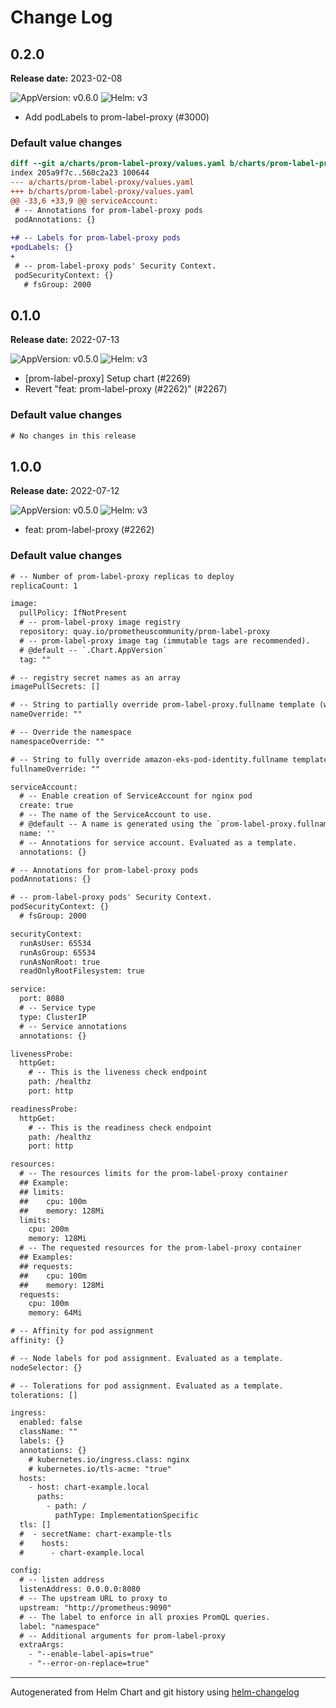 # Change Log

## 0.2.0

**Release date:** 2023-02-08

![AppVersion: v0.6.0](https://img.shields.io/static/v1?label=AppVersion&message=v0.6.0&color=success&logo=)
![Helm: v3](https://img.shields.io/static/v1?label=Helm&message=v3&color=informational&logo=helm)


* Add podLabels to prom-label-proxy (#3000)

### Default value changes

```diff
diff --git a/charts/prom-label-proxy/values.yaml b/charts/prom-label-proxy/values.yaml
index 205a9f7c..560c2a23 100644
--- a/charts/prom-label-proxy/values.yaml
+++ b/charts/prom-label-proxy/values.yaml
@@ -33,6 +33,9 @@ serviceAccount:
 # -- Annotations for prom-label-proxy pods
 podAnnotations: {}
 
+# -- Labels for prom-label-proxy pods
+podLabels: {}
+
 # -- prom-label-proxy pods' Security Context.
 podSecurityContext: {}
   # fsGroup: 2000
```

## 0.1.0

**Release date:** 2022-07-13

![AppVersion: v0.5.0](https://img.shields.io/static/v1?label=AppVersion&message=v0.5.0&color=success&logo=)
![Helm: v3](https://img.shields.io/static/v1?label=Helm&message=v3&color=informational&logo=helm)


* [prom-label-proxy] Setup chart (#2269)
* Revert "feat: prom-label-proxy (#2262)" (#2267)

### Default value changes

```diff
# No changes in this release
```

## 1.0.0

**Release date:** 2022-07-12

![AppVersion: v0.5.0](https://img.shields.io/static/v1?label=AppVersion&message=v0.5.0&color=success&logo=)
![Helm: v3](https://img.shields.io/static/v1?label=Helm&message=v3&color=informational&logo=helm)


* feat: prom-label-proxy (#2262)

### Default value changes

```diff
# -- Number of prom-label-proxy replicas to deploy
replicaCount: 1

image:
  pullPolicy: IfNotPresent
  # -- prom-label-proxy image registry
  repository: quay.io/prometheuscommunity/prom-label-proxy
  # -- prom-label-proxy image tag (immutable tags are recommended).
  # @default -- `.Chart.AppVersion`
  tag: ""

# -- registry secret names as an array
imagePullSecrets: []

# -- String to partially override prom-label-proxy.fullname template (will maintain the release name)
nameOverride: ""

# -- Override the namespace
namespaceOverride: ""

# -- String to fully override amazon-eks-pod-identity.fullname template
fullnameOverride: ""

serviceAccount:
  # -- Enable creation of ServiceAccount for nginx pod
  create: true
  # -- The name of the ServiceAccount to use.
  # @default -- A name is generated using the `prom-label-proxy.fullname` template
  name: ''
  # -- Annotations for service account. Evaluated as a template.
  annotations: {}

# -- Annotations for prom-label-proxy pods
podAnnotations: {}

# -- prom-label-proxy pods' Security Context.
podSecurityContext: {}
  # fsGroup: 2000

securityContext:
  runAsUser: 65534
  runAsGroup: 65534
  runAsNonRoot: true
  readOnlyRootFilesystem: true

service:
  port: 8080
  # -- Service type
  type: ClusterIP
  # -- Service annotations
  annotations: {}

livenessProbe:
  httpGet:
    # -- This is the liveness check endpoint
    path: /healthz
    port: http

readinessProbe:
  httpGet:
    # -- This is the readiness check endpoint
    path: /healthz
    port: http

resources:
  # -- The resources limits for the prom-label-proxy container
  ## Example:
  ## limits:
  ##    cpu: 100m
  ##    memory: 128Mi
  limits:
    cpu: 200m
    memory: 128Mi
  # -- The requested resources for the prom-label-proxy container
  ## Examples:
  ## requests:
  ##    cpu: 100m
  ##    memory: 128Mi
  requests:
    cpu: 100m
    memory: 64Mi

# -- Affinity for pod assignment
affinity: {}

# -- Node labels for pod assignment. Evaluated as a template.
nodeSelector: {}

# -- Tolerations for pod assignment. Evaluated as a template.
tolerations: []

ingress:
  enabled: false
  className: ""
  labels: {}
  annotations: {}
    # kubernetes.io/ingress.class: nginx
    # kubernetes.io/tls-acme: "true"
  hosts:
    - host: chart-example.local
      paths:
        - path: /
          pathType: ImplementationSpecific
  tls: []
  #  - secretName: chart-example-tls
  #    hosts:
  #      - chart-example.local

config:
  # -- listen address
  listenAddress: 0.0.0.0:8080
  # -- The upstream URL to proxy to
  upstream: "http://prometheus:9090"
  # -- The label to enforce in all proxies PromQL queries.
  label: "namespace"
  # -- Additional arguments for prom-label-proxy
  extraArgs:
    - "--enable-label-apis=true"
    - "--error-on-replace=true"
```

---
Autogenerated from Helm Chart and git history using [helm-changelog](https://github.com/mogensen/helm-changelog)
